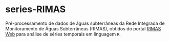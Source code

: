 # series-RIMAS

Pré-processamento de dados de águas subterrâneas da Rede Integrada de Monitoramento de Águas Subterrâneas (RIMAS), obtidos do portal [RIMAS Web](http://rimasweb.cprm.gov.br/layout/) para análise de séries temporais em linguagem `R`.
